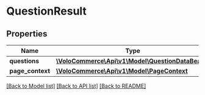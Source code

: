 # QuestionResult

## Properties
Name | Type | Description | Notes
------------ | ------------- | ------------- | -------------
**questions** | [**\VoloCommerce\Api\v1\Model\QuestionDataBean[]**](QuestionDataBean.md) |  | [optional] 
**page_context** | [**\VoloCommerce\Api\v1\Model\PageContext**](PageContext.md) |  | [optional] 

[[Back to Model list]](../README.md#documentation-for-models) [[Back to API list]](../README.md#documentation-for-api-endpoints) [[Back to README]](../README.md)


